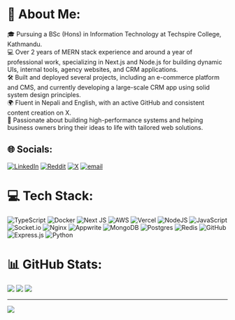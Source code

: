 # 💫 About Me:
🎓 Pursuing a BSc (Hons) in Information Technology at Techspire College, Kathmandu.<br>💻 Over 2 years of MERN stack experience and around a year of professional work, specializing in Next.js and Node.js for building dynamic UIs, internal tools, agency websites, and CRM applications.<br>🛠️ Built and deployed several projects, including an e-commerce platform and CMS, and currently developing a large-scale CRM app using solid system design principles.<br>🌍 Fluent in Nepali and English, with an active GitHub and consistent content creation on X.<br>🚀 Passionate about building high-performance systems and helping business owners bring their ideas to life with tailored web solutions.


## 🌐 Socials:
[![LinkedIn](https://img.shields.io/badge/LinkedIn-%230077B5.svg?logo=linkedin&logoColor=white)](https://linkedin.com/in/DichanShrestha) [![Reddit](https://img.shields.io/badge/Reddit-%23FF4500.svg?logo=Reddit&logoColor=white)](https://reddit.com/user/Glad_Advice_3066) [![X](https://img.shields.io/badge/X-black.svg?logo=X&logoColor=white)](https://x.com/DichanShrestha) [![email](https://img.shields.io/badge/Email-D14836?logo=gmail&logoColor=white)](mailto:dichanshrestha10@gmail.com) 

# 💻 Tech Stack:
![TypeScript](https://img.shields.io/badge/typescript-%23007ACC.svg?style=for-the-badge&logo=typescript&logoColor=white) ![Docker](https://img.shields.io/badge/docker-%230db7ed.svg?style=for-the-badge&logo=docker&logoColor=white) ![Next JS](https://img.shields.io/badge/Next-black?style=for-the-badge&logo=next.js&logoColor=white) ![AWS](https://img.shields.io/badge/AWS-%23FF9900.svg?style=for-the-badge&logo=amazon-aws&logoColor=white) ![Vercel](https://img.shields.io/badge/vercel-%23000000.svg?style=for-the-badge&logo=vercel&logoColor=white) ![NodeJS](https://img.shields.io/badge/node.js-6DA55F?style=for-the-badge&logo=node.js&logoColor=white) ![JavaScript](https://img.shields.io/badge/javascript-%23323330.svg?style=for-the-badge&logo=javascript&logoColor=%23F7DF1E) ![Socket.io](https://img.shields.io/badge/Socket.io-black?style=for-the-badge&logo=socket.io&badgeColor=010101) ![Nginx](https://img.shields.io/badge/nginx-%23009639.svg?style=for-the-badge&logo=nginx&logoColor=white) ![Appwrite](https://img.shields.io/badge/Appwrite-%23FD366E.svg?style=for-the-badge&logo=appwrite&logoColor=white) ![MongoDB](https://img.shields.io/badge/MongoDB-%234ea94b.svg?style=for-the-badge&logo=mongodb&logoColor=white) ![Postgres](https://img.shields.io/badge/postgres-%23316192.svg?style=for-the-badge&logo=postgresql&logoColor=white) ![Redis](https://img.shields.io/badge/redis-%23DD0031.svg?style=for-the-badge&logo=redis&logoColor=white) ![GitHub](https://img.shields.io/badge/github-%23121011.svg?style=for-the-badge&logo=github&logoColor=white) ![Express.js](https://img.shields.io/badge/express.js-%23404d59.svg?style=for-the-badge&logo=express&logoColor=%2361DAFB) ![Python](https://img.shields.io/badge/python-3670A0?style=for-the-badge&logo=python&logoColor=ffdd54)
# 📊 GitHub Stats:
![](https://github-readme-stats.vercel.app/api?username=DichanShrestha&theme=default&hide_border=false&include_all_commits=true&count_private=false)
![](https://nirzak-streak-stats.vercel.app/?user=DichanShrestha&theme=default&hide_border=false)
![](https://github-readme-stats.vercel.app/api/top-langs/?username=DichanShrestha&theme=default&hide_border=false&include_all_commits=true&count_private=false&layout=compact)

---
[![](https://visitcount.itsvg.in/api?id=DichanShrestha&icon=0&color=0)](https://visitcount.itsvg.in)

<!-- Proudly created with GPRM ( https://gprm.itsvg.in ) -->
